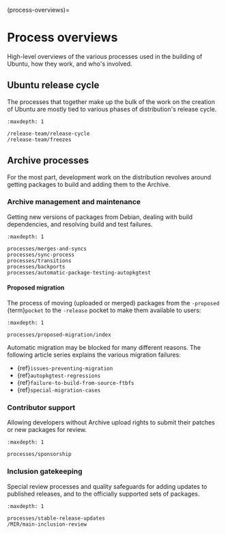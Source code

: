 (process-overviews)=
# Process overviews

High-level overviews of the various processes used in the building of Ubuntu, how they work, and who's involved.


## Ubuntu release cycle

The processes that together make up the bulk of the work on the creation of Ubuntu are mostly tied to various phases of distribution's release cycle.

```{toctree}
:maxdepth: 1

/release-team/release-cycle
/release-team/freezes
```


## Archive processes

For the most part, development work on the distribution revolves around getting packages to build and adding them to the Archive.


### Archive management and maintenance

Getting new versions of packages from Debian, dealing with build dependencies, and resolving build and test failures.

```{toctree}
:maxdepth: 1

processes/merges-and-syncs
processes/sync-process
processes/transitions
processes/backports
processes/automatic-package-testing-autopkgtest
```


#### Proposed migration

The process of moving (uploaded or merged) packages from the `-proposed` {term}`pocket` to the `-release` pocket to make them available to users:

```{toctree}
:maxdepth: 1

processes/proposed-migration/index
```

Automatic migration may be blocked for many different reasons. The following article series explains the various migration failures:

* {ref}`issues-preventing-migration`
* {ref}`autopkgtest-regressions`
* {ref}`failure-to-build-from-source-ftbfs`
* {ref}`special-migration-cases`


### Contributor support

Allowing developers without Archive upload rights to submit their patches or new packages for review.

```{toctree}
:maxdepth: 1

processes/sponsorship
```


### Inclusion gatekeeping

Special review processes and quality safeguards for adding updates to published releases, and to the officially supported sets of packages.

```{toctree}
:maxdepth: 1

processes/stable-release-updates
/MIR/main-inclusion-review
```
